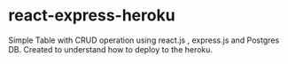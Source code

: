 # react-express-heroku
Simple Table with CRUD operation using react.js , express.js and Postgres DB.
Created to understand how to deploy to the heroku.

